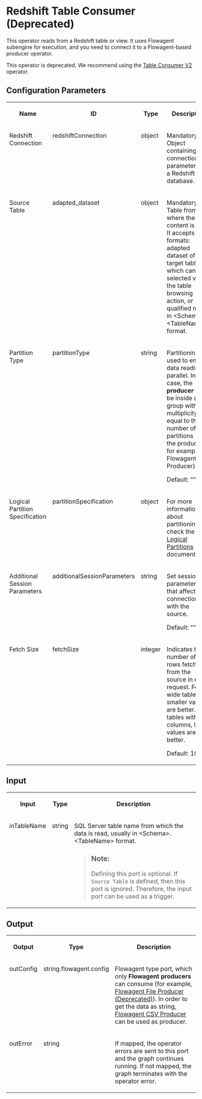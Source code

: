 <!-- loioba8d5ff099b34c53a496b5322c421c6e -->

# Redshift Table Consumer \(Deprecated\)

This operator reads from a Redshift table or view. It uses Flowagent subengine for execution, and you need to connect it to a Flowagent-based producer operator.



This operator is deprecated. We recommend using the [Table Consumer V2](table-consumer-v2-1e5f0ee.md) operator.



## Configuration Parameters


<table>
<tr>
<th valign="top">

Name

</th>
<th valign="top">

ID

</th>
<th valign="top">

Type

</th>
<th valign="top">

Description

</th>
</tr>
<tr>
<td valign="top">

Redshift Connection

</td>
<td valign="top">

redshiftConnection

</td>
<td valign="top">

object

</td>
<td valign="top">

Mandatory. Object containing the connection parameters to a Redshift database.

</td>
</tr>
<tr>
<td valign="top">

Source Table

</td>
<td valign="top">

adapted\_dataset

</td>
<td valign="top">

object

</td>
<td valign="top">

Mandatory. Table from where the content is read. It accepts two formats: adapted dataset of the target table, which can be selected via the table browsing action, or qualified name in <Schema\>.<TableName\> format.

</td>
</tr>
<tr>
<td valign="top">

Partition Type

</td>
<td valign="top">

partitionType

</td>
<td valign="top">

string

</td>
<td valign="top">

Partitioning is used to enable data reading in parallel. In this case, the **producer** must be inside a group with multiplicity equal to the number of partitions \(**only** the producer, for example, Flowagent File Producer\).

Default: ""

</td>
</tr>
<tr>
<td valign="top">

Logical Partition Specification

</td>
<td valign="top">

partitionSpecification

</td>
<td valign="top">

object

</td>
<td valign="top">

For more information about partitioning, check the [Logical Partitions](logical-partitions-83ccb1c.md) documentation.

</td>
</tr>
<tr>
<td valign="top">

Additional Session Parameters

</td>
<td valign="top">

additionalSessionParameters

</td>
<td valign="top">

string

</td>
<td valign="top">

Set session parameters that affect the connection with the source.

Default: ""

</td>
</tr>
<tr>
<td valign="top">

Fetch Size

</td>
<td valign="top">

fetchSize

</td>
<td valign="top">

integer

</td>
<td valign="top">

Indicates the number of rows fetched from the source in each request. For wide tables, smaller values are better. For tables with less columns, larger values are better.

Default: 1000

</td>
</tr>
</table>



<a name="loioba8d5ff099b34c53a496b5322c421c6e__section_rd1_rky_spb"/>

## Input


<table>
<tr>
<th valign="top">

Input

</th>
<th valign="top">

Type

</th>
<th valign="top">

Description

</th>
</tr>
<tr>
<td valign="top">

inTableName

</td>
<td valign="top">

string

</td>
<td valign="top">

SQL Server table name from which the data is read, usually in <Schema\>.<TableName\> format.

> ### Note:  
> Defining this port is optional. If `Source Table` is defined, then this port is ignored. Therefore, the input port can be used as a trigger.



</td>
</tr>
</table>



<a name="loioba8d5ff099b34c53a496b5322c421c6e__section_t3y_5ky_spb"/>

## Output


<table>
<tr>
<th valign="top">

Output

</th>
<th valign="top">

Type

</th>
<th valign="top">

Description

</th>
</tr>
<tr>
<td valign="top">

outConfig

</td>
<td valign="top">

string.flowagent.config

</td>
<td valign="top">

Flowagent type port, which only **Flowagent producers** can consume \(for example, [Flowagent File Producer \(Deprecated\)](flowagent-file-producer-deprecated-76e9d5c.md)\). In order to get the data as string, [Flowagent CSV Producer](flowagent-csv-producer-eb59df8.md) can be used as producer.

</td>
</tr>
<tr>
<td valign="top">

outError

</td>
<td valign="top">

string

</td>
<td valign="top">

If mapped, the operator errors are sent to this port and the graph continues running. If not mapped, the graph terminates with the operator error.

</td>
</tr>
</table>


